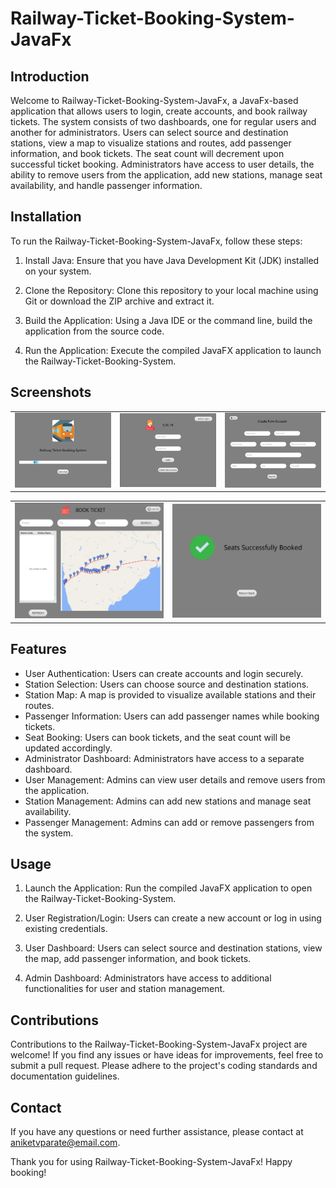 # Railway-Ticket-Booking-System-JavaFx

## Introduction

Welcome to Railway-Ticket-Booking-System-JavaFx, a JavaFx-based application that allows users to login, create accounts, and book railway tickets. The system consists of two dashboards, one for regular users and another for administrators. Users can select source and destination stations, view a map to visualize stations and routes, add passenger information, and book tickets. The seat count will decrement upon successful ticket booking. Administrators have access to user details, the ability to remove users from the application, add new stations, manage seat availability, and handle passenger information.

## Installation

To run the Railway-Ticket-Booking-System-JavaFx, follow these steps:

1. Install Java: Ensure that you have Java Development Kit (JDK) installed on your system.

2. Clone the Repository: Clone this repository to your local machine using Git or download the ZIP archive and extract it.

3. Build the Application: Using a Java IDE or the command line, build the application from the source code.

4. Run the Application: Execute the compiled JavaFX application to launch the Railway-Ticket-Booking-System.

## Screenshots

|  |  |  |
|--------------|--------------|--------------|
| ![Screenshot 1](screenshots/SplashScreen.jpg) | ![Screenshot 2](screenshots/Login.jpg) | ![Screenshot 3](screenshots/Register.jpg) |

|  |  |
|--------------|--------------|
| ![Screenshot 1](screenshots/Dashboard.jpg) | ![Screenshot 2](screenshots/Successful.jpg) |


## Features

- User Authentication: Users can create accounts and login securely.
- Station Selection: Users can choose source and destination stations.
- Station Map: A map is provided to visualize available stations and their routes.
- Passenger Information: Users can add passenger names while booking tickets.
- Seat Booking: Users can book tickets, and the seat count will be updated accordingly.
- Administrator Dashboard: Administrators have access to a separate dashboard.
- User Management: Admins can view user details and remove users from the application.
- Station Management: Admins can add new stations and manage seat availability.
- Passenger Management: Admins can add or remove passengers from the system.

## Usage

1. Launch the Application: Run the compiled JavaFX application to open the Railway-Ticket-Booking-System.

2. User Registration/Login: Users can create a new account or log in using existing credentials.

3. User Dashboard: Users can select source and destination stations, view the map, add passenger information, and book tickets.

4. Admin Dashboard: Administrators have access to additional functionalities for user and station management.

## Contributions

Contributions to the Railway-Ticket-Booking-System-JavaFx project are welcome! If you find any issues or have ideas for improvements, feel free to submit a pull request. Please adhere to the project's coding standards and documentation guidelines.


## Contact

If you have any questions or need further assistance, please contact at aniketvparate@email.com.

Thank you for using Railway-Ticket-Booking-System-JavaFx! Happy booking!
